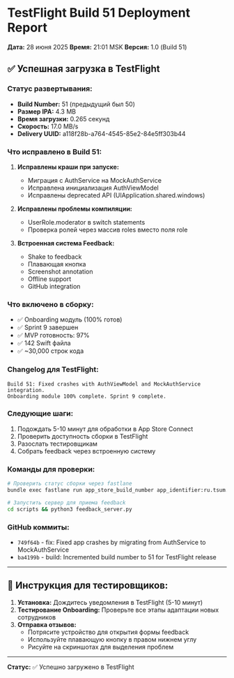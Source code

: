 # TestFlight Build 51 Deployment Report

**Дата:** 28 июня 2025
**Время:** 21:01 MSK
**Версия:** 1.0 (Build 51)

## ✅ Успешная загрузка в TestFlight

### Статус развертывания:
- **Build Number:** 51 (предыдущий был 50)
- **Размер IPA:** 4.3 MB
- **Время загрузки:** 0.265 секунд
- **Скорость:** 17.0 MB/s
- **Delivery UUID:** a118f28b-a764-4545-85e2-84e5ff303b44

### Что исправлено в Build 51:
1. **Исправлены краши при запуске:**
   - Миграция с AuthService на MockAuthService
   - Исправлена инициализация AuthViewModel
   - Исправлены deprecated API (UIApplication.shared.windows)

2. **Исправлены проблемы компиляции:**
   - UserRole.moderator в switch statements
   - Проверка ролей через массив roles вместо поля role

3. **Встроенная система Feedback:**
   - Shake to feedback
   - Плавающая кнопка
   - Screenshot annotation
   - Offline support
   - GitHub integration

### Что включено в сборку:
- ✅ Onboarding модуль (100% готов)
- ✅ Sprint 9 завершен
- ✅ MVP готовность: 97%
- ✅ 142 Swift файла
- ✅ ~30,000 строк кода

### Changelog для TestFlight:
```
Build 51: Fixed crashes with AuthViewModel and MockAuthService integration. 
Onboarding module 100% complete. Sprint 9 complete.
```

### Следующие шаги:
1. Подождать 5-10 минут для обработки в App Store Connect
2. Проверить доступность сборки в TestFlight
3. Разослать тестировщикам
4. Собрать feedback через встроенную систему

### Команды для проверки:
```bash
# Проверить статус сборки через fastlane
bundle exec fastlane run app_store_build_number app_identifier:ru.tsum.lms.igor

# Запустить сервер для приема feedback
cd scripts && python3 feedback_server.py
```

### GitHub коммиты:
- `749f64b` - fix: Fixed app crashes by migrating from AuthService to MockAuthService
- `ba4199b` - build: Incremented build number to 51 for TestFlight release

---

## 📱 Инструкция для тестировщиков:

1. **Установка:** Дождитесь уведомления в TestFlight (5-10 минут)
2. **Тестирование Onboarding:** Проверьте все этапы адаптации новых сотрудников
3. **Отправка отзывов:** 
   - Потрясите устройство для открытия формы feedback
   - Используйте плавающую кнопку в правом нижнем углу
   - Рисуйте на скриншотах для выделения проблем

---

**Статус:** ✅ Успешно загружено в TestFlight 